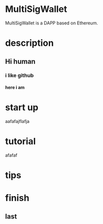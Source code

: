# MultiSigWallet
MultiSigWallet is a DAPP based on Ethereum.
# description
## Hi human
### i like github
#### here i am

# start up
aafafajflafja
# tutorial
afafaf
# tips

# finish

## last

